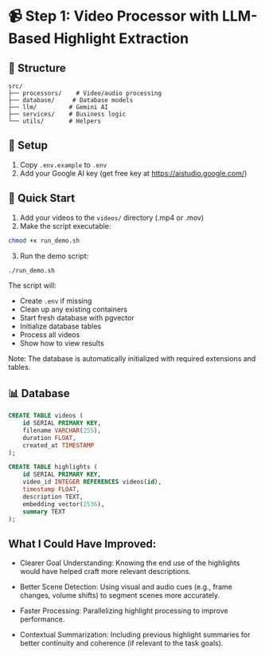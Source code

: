 # 📹 Step 1: Video Processor with LLM-Based Highlight Extraction

## 📁 Structure

```
src/
├── processors/    # Video/audio processing
├── database/     # Database models
├── llm/         # Gemini AI
├── services/    # Business logic
└── utils/       # Helpers
```

## 📝 Setup

1. Copy `.env.example` to `.env`
2. Add your Google AI key (get free key at https://aistudio.google.com/)


## 🚀 Quick Start

1. Add your videos to the `videos/` directory (.mp4 or .mov)
2. Make the script executable:
```bash
chmod +x run_demo.sh
```
3. Run the demo script:
```bash
./run_demo.sh
```

The script will:
- Create `.env` if missing
- Clean up any existing containers
- Start fresh database with pgvector
- Initialize database tables
- Process all videos
- Show how to view results

Note: The database is automatically initialized with required extensions and tables.

## 📊 Database

```sql
CREATE TABLE videos (
    id SERIAL PRIMARY KEY,
    filename VARCHAR(255),
    duration FLOAT,
    created_at TIMESTAMP
);

CREATE TABLE highlights (
    id SERIAL PRIMARY KEY,
    video_id INTEGER REFERENCES videos(id),
    timestamp FLOAT,
    description TEXT,
    embedding vector(1536),
    summary TEXT
);
```

## What I Could Have Improved:
- Clearer Goal Understanding: Knowing the end use of the highlights would have helped craft more relevant descriptions.

- Better Scene Detection: Using visual and audio cues (e.g., frame changes, volume shifts) to segment scenes more accurately.

- Faster Processing: Parallelizing highlight processing to improve performance.

- Contextual Summarization: Including previous highlight summaries for better continuity and coherence (if relevant to the task goals).
